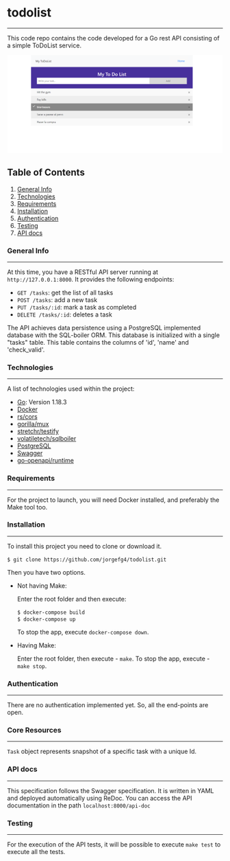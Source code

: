 # todolist
***
This code repo contains the code developed for a Go rest API consisting of a simple ToDoList service.

![home page](screenshots/todo.png)
## Table of Contents
1. [General Info](#general-info)
2. [Technologies](#technologies)
3. [Requirements](#requirements)
4. [Installation](#installation)
5. [Authentication](#authentication)
5. [Testing](#testing)
6. [API docs](#api-docs)
### General Info
***
At this time, you have a RESTful API server running at `http://127.0.0.1:8000`. It provides the following endpoints:

* `GET /tasks`: get the list of all tasks
* `POST /tasks`: add a new task
* `PUT /tasks/:id`: mark a task as completed
* `DELETE /tasks/:id`: deletes a task

The API achieves data persistence using a PostgreSQL implemented database with the SQL-boiler ORM. This database is initialized with a single "tasks" table. This table contains the columns of 'id', 'name' and 'check_valid'.
### Technologies
***
A list of technologies used within the project:
* [Go](https://go.dev): Version 1.18.3
* [Docker](https://www.docker.com)
* [rs/cors](https://github.com/rs/cors)
* [gorilla/mux](https://"github.com/gorilla/mux)
* [stretchr/testify](https://github.com/stretchr/testify)
* [volatiletech/sqlboiler](https://github.com/volatiletech/sqlboiler)
* [PostgreSQL](https://www.postgresql.org)
* [Swagger](https://swagger.io)
* [go-openapi/runtime](https://github.com/go-openapi/runtime)
### Requirements
***
For the project to launch, you will need Docker installed, and preferably the Make tool too.
### Installation
***
To install this project you need to clone or download it. 
```
$ git clone https://github.com/jorgefg4/todolist.git

```
Then you have two options.
- Not having Make:

    Enter the root folder and then execute:
    ```
    $ docker-compose build
    $ docker-compose up
    ```
    To stop the app, execute `docker-compose down`.

- Having Make:

    Enter the root folder, then execute - `make`. To stop the app, execute - `make stop`.
### Authentication
***
 There are no authentication implemented yet. So, all the end-points are open.
### Core Resources
***
`Task` object represents snapshot of a specific task with a unique Id.
### API docs
***
This specification follows the Swagger specification. It is written in YAML and deployed automatically using ReDoc.
You can access the API documentation in the path `localhost:8000/api-doc`
### Testing
***
For the execution of the API tests, it will be possible to execute `make test` to execute all the tests.



 
